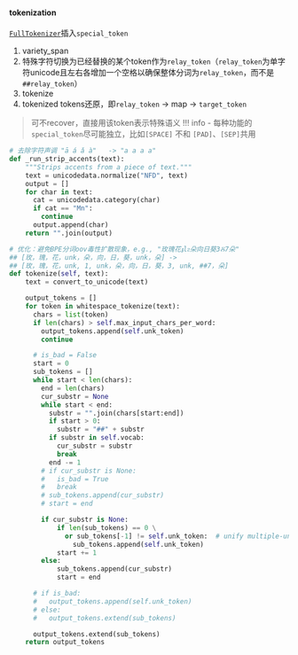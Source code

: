 

#### tokenization
[`FullTokenizer`](https://github.com/google-research/bert/blob/master/tokenization.py#L161C11-L161C11)插入`special_token`

1. variety_span
2. 特殊字符切换为已经替换的某个token作为`relay_token`（`relay_token`为单字符unicode且左右各增加一个空格以确保整体分词为`relay_token`，而不是`##relay_token`）
3. tokenize
4. tokenized tokens还原，即`relay_token` → map → `target_token`
  > 可不recover，直接用该token表示特殊语义
!!! info 
    - 每种功能的`special_token`尽可能独立，比如`[SPACE]` 不和 `[PAD]`、`[SEP]`共用


```python title="BasicTokenizer._run_strip_accents"
# 去除字符声调 "ā á ǎ à"   -> "a a a a"
def _run_strip_accents(text):
    """Strips accents from a piece of text."""
    text = unicodedata.normalize("NFD", text)
    output = []
    for char in text:
      cat = unicodedata.category(char)
      if cat == "Mn":
        continue
      output.append(char)
    return "".join(output)
```


```python title="WordpieceTokenizer.tokenize"
# 优化：避免BPE分词oov毒性扩散现象，e.g., "玫瑰花𝖟lᴤ朵向日葵3Ⰻ7朵"
## [玫，瑰，花，unk，朵，向，日，葵，unk，朵] -> 
## [玫，瑰，花，unk, 1, unk，朵，向，日，葵，3, unk, ##7，朵]
def tokenize(self, text):
    text = convert_to_unicode(text)

    output_tokens = []
    for token in whitespace_tokenize(text):
      chars = list(token)
      if len(chars) > self.max_input_chars_per_word:
        output_tokens.append(self.unk_token)
        continue

      # is_bad = False
      start = 0
      sub_tokens = []
      while start < len(chars):
        end = len(chars)
        cur_substr = None
        while start < end:
          substr = "".join(chars[start:end])
          if start > 0:
            substr = "##" + substr
          if substr in self.vocab:
            cur_substr = substr
            break
          end -= 1
        # if cur_substr is None:
        #   is_bad = True
        #   break
        # sub_tokens.append(cur_substr)
        # start = end

        if cur_substr is None:
            if len(sub_tokens) == 0 \
              or sub_tokens[-1] != self.unk_token:  # unify multiple-unk_token or one_unk-to-one_token
                sub_tokens.append(self.unk_token)
            start += 1
        else:
            sub_tokens.append(cur_substr)
            start = end

      # if is_bad:
      #   output_tokens.append(self.unk_token)
      # else:
      #   output_tokens.extend(sub_tokens)

      output_tokens.extend(sub_tokens)
    return output_tokens
```